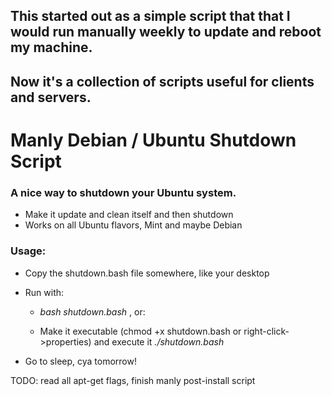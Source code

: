 ## This started out as a simple script that that I would run manually weekly to update and reboot my machine.
## Now it's a collection of scripts useful for clients and servers.

# Manly Debian / Ubuntu Shutdown Script

### A nice way to shutdown your Ubuntu system.
* Make it update and clean itself and then shutdown
* Works on all Ubuntu flavors, Mint and maybe Debian


### Usage: 

* Copy the shutdown.bash file somewhere, like your desktop

* Run with:
 
  * *bash shutdown.bash* , or:

  * Make it executable (chmod +x shutdown.bash or right-click->properties) and execute it *./shutdown.bash*

* Go to sleep, cya tomorrow!

TODO: read all apt-get flags, finish manly post-install script
